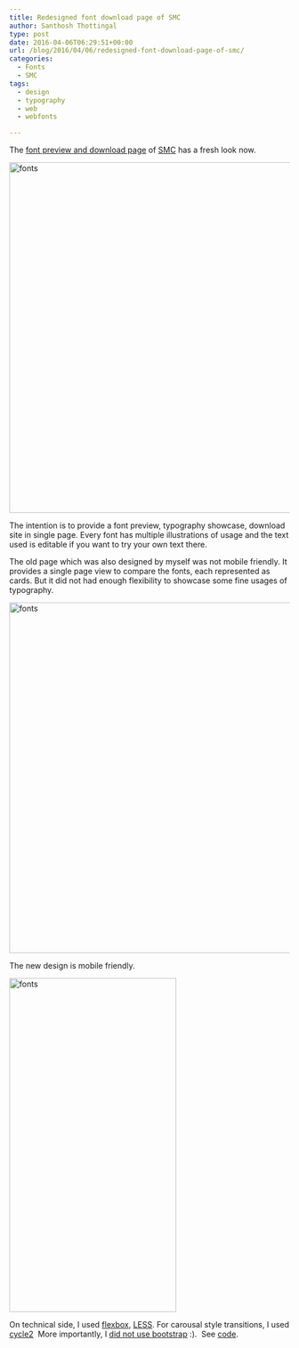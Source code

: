 ```yaml
---
title: Redesigned font download page of SMC
author: Santhosh Thottingal
type: post
date: 2016-04-06T06:29:51+00:00
url: /blog/2016/04/06/redesigned-font-download-page-of-smc/
categories:
  - Fonts
  - SMC
tags:
  - design
  - typography
  - web
  - webfonts

---
```

The [font preview and download page][1] of [SMC][2] has a fresh look now.

<img class="size-large wp-image-584 aligncenter" src="/wp-content/uploads/2016/04/smc-font-page-new.png" alt="fonts" width="840" height="630" />

The intention is to provide a font preview, typography showcase, download site in single page. Every font has multiple illustrations of usage and the text used is editable if you want to try your own text there.

The old page which was also designed by myself was not mobile friendly. It provides a single page view to compare the fonts, each represented as cards. But it did not had enough flexibility to showcase some fine usages of typography.

<img class="size-large wp-image-584 aligncenter" src="/wp-content/uploads/2016/04/smc-font-page-old.png" alt="fonts" width="840" height="630" />

The new design is mobile friendly.

<img class="size-medium wp-image-584 aligncenter" src="/wp-content/uploads/2016/04/smc-font-page-new-mobile.png" alt="fonts" width="300" height="600" />

On technical side, I used [flexbox][3], [LESS][4]. For carousal style transitions, I used [cycle2][5]  More importantly, I [did not use bootstrap][6] :).  See [code][7].

 [1]: http://smc.org.in/fonts
 [2]: //smc.org.in
 [3]: https://www.w3.org/TR/css-flexbox-1/
 [4]: http://lesscss.org/
 [5]: http://jquery.malsup.com/cycle2/
 [6]: http://adventurega.me/bootstrap/
 [7]: https://gitlab.com/smc/fonts-preview-site